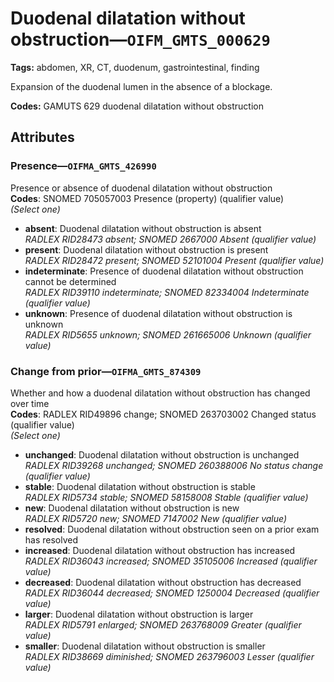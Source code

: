 # Duodenal dilatation without obstruction—`OIFM_GMTS_000629`

**Tags:** abdomen, XR, CT, duodenum, gastrointestinal, finding

Expansion of the duodenal lumen in the absence of a blockage.

**Codes:** GAMUTS 629 duodenal dilatation without obstruction

## Attributes

### Presence—`OIFMA_GMTS_426990`

Presence or absence of duodenal dilatation without obstruction  
**Codes**: SNOMED 705057003 Presence (property) (qualifier value)  
*(Select one)*

- **absent**: Duodenal dilatation without obstruction is absent  
_RADLEX RID28473 absent; SNOMED 2667000 Absent (qualifier value)_
- **present**: Duodenal dilatation without obstruction is present  
_RADLEX RID28472 present; SNOMED 52101004 Present (qualifier value)_
- **indeterminate**: Presence of duodenal dilatation without obstruction cannot be determined  
_RADLEX RID39110 indeterminate; SNOMED 82334004 Indeterminate (qualifier value)_
- **unknown**: Presence of duodenal dilatation without obstruction is unknown  
_RADLEX RID5655 unknown; SNOMED 261665006 Unknown (qualifier value)_

### Change from prior—`OIFMA_GMTS_874309`

Whether and how a duodenal dilatation without obstruction has changed over time  
**Codes**: RADLEX RID49896 change; SNOMED 263703002 Changed status (qualifier value)  
*(Select one)*

- **unchanged**: Duodenal dilatation without obstruction is unchanged  
_RADLEX RID39268 unchanged; SNOMED 260388006 No status change (qualifier value)_
- **stable**: Duodenal dilatation without obstruction is stable  
_RADLEX RID5734 stable; SNOMED 58158008 Stable (qualifier value)_
- **new**: Duodenal dilatation without obstruction is new  
_RADLEX RID5720 new; SNOMED 7147002 New (qualifier value)_
- **resolved**: Duodenal dilatation without obstruction seen on a prior exam has resolved  
- **increased**: Duodenal dilatation without obstruction has increased  
_RADLEX RID36043 increased; SNOMED 35105006 Increased (qualifier value)_
- **decreased**: Duodenal dilatation without obstruction has decreased  
_RADLEX RID36044 decreased; SNOMED 1250004 Decreased (qualifier value)_
- **larger**: Duodenal dilatation without obstruction is larger  
_RADLEX RID5791 enlarged; SNOMED 263768009 Greater (qualifier value)_
- **smaller**: Duodenal dilatation without obstruction is smaller  
_RADLEX RID38669 diminished; SNOMED 263796003 Lesser (qualifier value)_